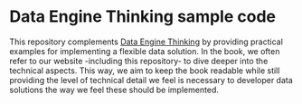 # Data Engine Thinking sample code

This repository complements [Data Engine Thinking](https://dataenginethinking.com/) by providing practical examples for implementing a flexible data solution. In the book, we often refer to our website -including this repository- to dive deeper into the technical aspects. This way, we aim to keep the book readable while still providing the level of technical detail we feel is necessary to developer data solutions the way we feel these should be implemented.
